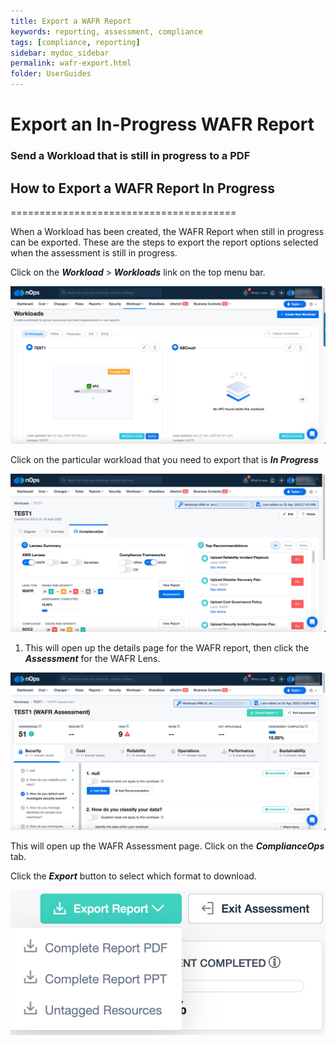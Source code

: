 ```yaml
---
title: Export a WAFR Report
keywords: reporting, assessment, compliance
tags: [compliance, reporting]
sidebar: mydoc_sidebar
permalink: wafr-export.html
folder: UserGuides
---
```

# Export an In-Progress WAFR Report

### Send a Workload that is still in progress to a PDF ###


## How to Export a WAFR Report In Progress ##
=======================================

When a Workload has been created, the WAFR Report when still in progress can be exported. These are the steps to export the report options selected when the assessment is still in progress.

Click on the **_Workload_** > **_Workloads_** link on the top menu bar.

![](/tmpimg/workloads-list.png)

Click on the particular workload that you need to export that is **_In Progress_**

![](/tmpimg/workload-selected.png)

1.  This will open up the details page for the WAFR report, then click the **_Assessment_** for the WAFR Lens.
    
![](/tmpimg/workload-assessment-clicked.png)

This will open up the WAFR Assessment page.  Click on the **_ComplianceOps_** tab.

Click the **_Export_** button to select which format to download.

![](/tmpimg/export-wafr-options.png)